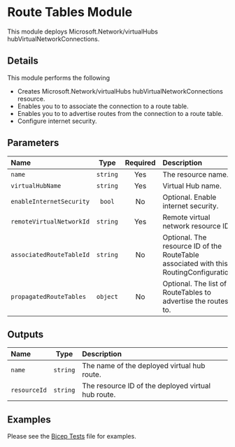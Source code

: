 # Route Tables Module

This module deploys Microsoft.Network/virtualHubs hubVirtualNetworkConnections.

## Details

This module performs the following

- Creates Microsoft.Network/virtualHubs hubVirtualNetworkConnections resource.
- Enables you to to associate the connection to a route table.
- Enables you to to advertise routes from the connection to a route table.
- Configure internet security.

## Parameters

| Name                     | Type     | Required | Description                                                                            |
| :----------------------- | :------: | :------: | :------------------------------------------------------------------------------------- |
| `name`                   | `string` | Yes      | The resource name.                                                                     |
| `virtualHubName`         | `string` | Yes      | Virtual Hub name.                                                                      |
| `enableInternetSecurity` | `bool`   | No       | Optional. Enable internet security.                                                    |
| `remoteVirtualNetworkId` | `string` | Yes      | Remote virtual network resource ID.                                                    |
| `associatedRouteTableId` | `string` | No       | Optional. The resource ID of the RouteTable associated with this RoutingConfiguration. |
| `propagatedRouteTables`  | `object` | No       | Optional. The list of RouteTables to advertise the routes to.                          |

## Outputs

| Name         | Type     | Description                                        |
| :----------- | :------: | :------------------------------------------------- |
| `name`       | `string` | The name of the deployed virtual hub route.        |
| `resourceId` | `string` | The resource ID of the deployed virtual hub route. |

## Examples

Please see the [Bicep Tests](test/main.test.bicep) file for examples.